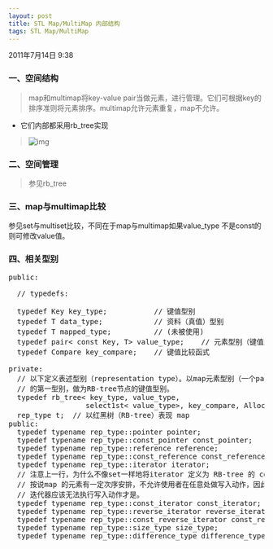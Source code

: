 ```yaml
---
layout: post
title: STL Map/MultiMap 内部结构
tags: STL Map/MultiMap 
---
```

<script type="text/javascript" src="/js/syntax-js/shBrushCpp.js"></script>

2011年7月14日
9:38

### 一、空间结构
>map和multimap将key-value pair当做元素，进行管理。它们可根据key的排序准则将元素排序。multimap允许元素重复，map不允许。

* 它们内部都采用rb_tree实现
      
>![img](http://farm9.staticflickr.com/8139/8749903444_ca65feb22d.jpg)
 
### 二、空间管理
>参见rb_tree
 
### 三、map与multimap比较
   参见set与multiset比较，不同在于map与multimap如果value_type 不是const的则可修改value值。
 
### 四、相关型别

<pre class="brush: cpp">
public:
 
  // typedefs:
 
  typedef Key key_type;           // 键值型别
  typedef T data_type;            // 资料（真值）型别
  typedef T mapped_type;          // (未被使用)
  typedef pair< const Key, T> value_type;    // 元素型别（键值/真值）
  typedef Compare key_compare;    // 键值比较函式
 
private:
  // 以下定义表述型别（representation type）。以map元素型别（一个pair）
  // 的第一型别，做为RB-tree节点的键值型别。
  typedef rb_tree< key_type, value_type,
                  select1st< value_type>, key_compare, Alloc> rep_type;
  rep_type t;  // 以红黑树（RB-tree）表现 map
public:
  typedef typename rep_type::pointer pointer;
  typedef typename rep_type::const_pointer const_pointer;
  typedef typename rep_type::reference reference;
  typedef typename rep_type::const_reference const_reference;
  typedef typename rep_type::iterator iterator;
  // 注意上一行，为什么不像set一样地将iterator 定义为 RB-tree 的 const_iterator？
  // 按说map 的元素有一定次序安排，不允许使用者在任意处做写入动作，因此
  // 迭代器应该无法执行写入动作才是。
  typedef typename rep_type::const_iterator const_iterator;
  typedef typename rep_type::reverse_iterator reverse_iterator;
  typedef typename rep_type::const_reverse_iterator const_reverse_iterator;
  typedef typename rep_type::size_type size_type;
  typedef typename rep_type::difference_type difference_type;


</pre> 


